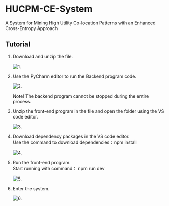 # HUCPM-CE-System
A System for Mining High Utility Co-location Patterns with an Enhanced Cross-Entropy Approach
## Tutorial
1. Download and unzip the file.

   ![1.]([https://raw.githubusercontent.com/yuanshuaikang/HUCPM-CE-System/refs/heads/main/1.png](https://raw.githubusercontent.com/yuanshuaikang/HUCPM-CE-System/refs/heads/main/example/1.png))

3. Use the PyCharm editor to run the Backend program code.
   
   ![2.]([https://raw.githubusercontent.com/yuanshuaikang/HUCPM-CE-System/refs/heads/main/2.png](https://raw.githubusercontent.com/yuanshuaikang/HUCPM-CE-System/refs/heads/main/example/2.png))
   
   Note! The backend program cannot be stopped during the entire process.
   
5. Unzip the front-end program in the file and open the folder using the VS code editor.
   
   ![3.]([https://raw.githubusercontent.com/yuanshuaikang/HUCPM-CE-System/refs/heads/main/3.png](https://raw.githubusercontent.com/yuanshuaikang/HUCPM-CE-System/refs/heads/main/example/3.png))
   
7. Download dependency packages in the VS code editor.  
     Use the command to download dependencies：npm install
   
   ![4.]([https://raw.githubusercontent.com/yuanshuaikang/HUCPM-CE-System/refs/heads/main/4.png](https://raw.githubusercontent.com/yuanshuaikang/HUCPM-CE-System/refs/heads/main/example/4.png))
   
8. Run the front-end program.  
     Start running with command： npm run dev
   
   ![5.]([https://raw.githubusercontent.com/yuanshuaikang/HUCPM-CE-System/refs/heads/main/5.png](https://raw.githubusercontent.com/yuanshuaikang/HUCPM-CE-System/refs/heads/main/example/5.png))
   
10. Enter the system.
    
    ![6.]([https://raw.githubusercontent.com/yuanshuaikang/HUCPM-CE-System/refs/heads/main/6.png](https://raw.githubusercontent.com/yuanshuaikang/HUCPM-CE-System/refs/heads/main/example/6.png))

